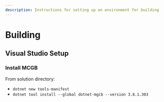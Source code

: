 ```yaml
---
description: Instructions for setting up an environment for building
---
```


# Building

## Visual Studio Setup

### Install MCGB

From solution directory:

* `dotnet new tools-manifest`
* `dotnet tool install --global dotnet-mgcb --version 3.8.1.303`
